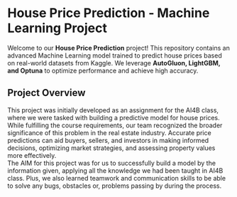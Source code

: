 # House Price Prediction - Machine Learning Project

Welcome to our **House Price Prediction** project! This repository contains an advanced Machine Learning model trained to predict house prices based on real-world datasets from Kaggle. We leverage **AutoGluon, LightGBM, and Optuna** to optimize performance and achieve high accuracy.

## Project Overview
This project was initially developed as an assignment for the AI4B class, where we were tasked with building a predictive model for house prices. While fulfilling the course requirements, our team recognized the broader significance of this problem in the real estate industry. Accurate price predictions can aid buyers, sellers, and investors in making informed decisions, optimizing market strategies, and assessing property values more effectively.  
The AIM for this project was for us to successfully build a model by the information given, applying all the knowledge we had been taught in AI4B class. Plus, we also learned teamwork and communication skills to be able to solve any bugs, obstacles or, problems passing by during the process.
